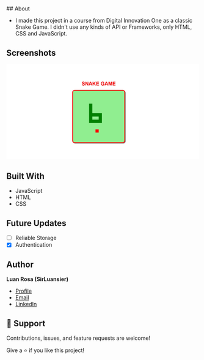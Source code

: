 <h1 align="center"><project-name></h1>

<p align="center"><project-description></p>
## About


- I made this project in a course from Digital Innovation One as a classic Snake Game. I didn't use any kinds of API or Frameworks, only HTML, CSS and JavaScript.


## Screenshots

![Home Page](/screenshots/1.jpg "Home Page")

## Built With

- JavaScript
- HTML
- CSS

## Future Updates

- [ ] Reliable Storage
- [x] Authentication

## Author

**Luan Rosa (SirLuansier)**

- [Profile](https://github.com/sirluansier "SirLuansier")
- [Email](mailto:luansrosa.arq@gmail.com?subject=Hi "Hi!")
- [LinkedIn](https://www.linkedin.com/in/luanrosa-info/ "Welcome")

## 🤝 Support

Contributions, issues, and feature requests are welcome!

Give a ⭐️ if you like this project!